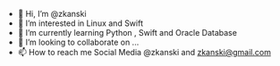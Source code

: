 - 👋 Hi, I’m @zkanski
- 👀 I’m interested in Linux and Swift
- 🌱 I’m currently learning Python , Swift and Oracle Database
- 💞️ I’m looking to collaborate on ...
- 📫 How to reach me Social Media @zkanski and zkanski@gmail.com

<!---
zkanski/zkanski is a ✨ special ✨ repository because its `README.md` (this file) appears on your GitHub profile.
You can click the Preview link to take a look at your changes.
--->
